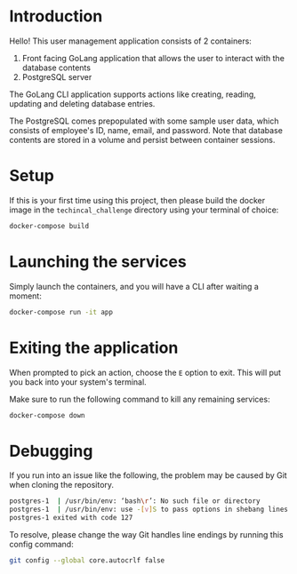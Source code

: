 # Introduction

Hello! This user management application consists of 2 containers:
1. Front facing GoLang application that allows the user to interact with the database contents
1. PostgreSQL server

The GoLang CLI application supports actions like creating, reading, updating and deleting database entries.

The PostgreSQL comes prepopulated with some sample user data, which consists of employee's ID, name, email, and password. Note that database contents are stored in a volume and persist between container sessions.

# Setup
If this is your first time using this project, then please build the docker image in the `techincal_challenge` directory using your terminal of choice:

```bash
docker-compose build
```

# Launching the services
Simply launch the containers, and you will have a CLI after waiting a moment:

```bash
docker-compose run -it app
```

# Exiting the application
When prompted to pick an action, choose the `E` option to exit. This will put you back into your system's terminal.

Make sure to run the following command to kill any remaining services:

```bash
docker-compose down
```

# Debugging
If you run into an issue like the following, the problem may be caused by Git when cloning the repository.


```bash
postgres-1  | /usr/bin/env: ‘bash\r’: No such file or directory
postgres-1  | /usr/bin/env: use -[v]S to pass options in shebang lines
postgres-1 exited with code 127
```

To resolve, please change the way Git handles line endings by running this config command:
```bash
git config --global core.autocrlf false

```